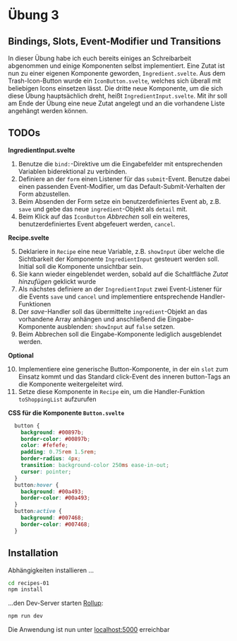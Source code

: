 # Übung 3
## Bindings, Slots, Event-Modifier und Transitions
In dieser Übung habe ich euch bereits einiges an Schreibarbeit  abgenommen und einige Komponenten selbst implementiert. Eine Zutat ist nun zu einer eigenen Komponente geworden, `Ingredient.svelte`. Aus dem Trash-Icon-Button wurde ein `IconButton.svelte`, welches sich überall mit beliebigen Icons einsetzen lässt. Die dritte neue Komponente, um die sich diese Übung hauptsächlich dreht, heißt `IngredientInput.svelte`. Mit ihr soll am Ende der Übung eine neue Zutat angelegt und an die vorhandene Liste angehängt werden können.

## TODOs

**IngredientInput.svelte**

1. Benutze die `bind:`-Direktive um die Eingabefelder mit entsprechenden Variablen biderektional zu verbinden. 
1. Definiere an der `form` einen Listener für das `submit`-Event. Benutze dabei einen passenden Event-Modifier, um das Default-Submit-Verhalten der Form abzustellen.
2. Beim Absenden der Form setze ein benutzerdefiniertes Event ab, z.B. `save` und gebe das neue `ingredient`-Objekt als `detail` mit.
3. Beim Klick auf das `IconButton` *Abbrechen* soll ein weiteres, benutzerdefiniertes Event abgefeuert werden, `cancel`.

**Recipe.svelte**

5. Deklariere in `Recipe` eine neue Variable, z.B. `showInput` über welche die Sichtbarkeit der Komponente `IngredientInput` gesteuert werden soll. Initial soll die Komponente unsichtbar sein.
6. Sie kann wieder eingeblendet werden, sobald auf die Schaltfläche *Zutat hinzufügen* geklickt wurde
7. Als nächstes definiere an der `IngredientInput` zwei Event-Listener für die Events `save` und `cancel` und implementiere entsprechende Handler-Funktionen
8. Der *save*-Handler soll das übermittelte `ingredient`-Objekt an das vorhandene Array anhängen und anschließend die Eingabe-Komponente ausblenden: `showInput` auf `false` setzen.
9. Beim Abbrechen soll die Eingabe-Komponente lediglich ausgeblendet werden.

**Optional**

10. Implementiere eine generische Button-Komponente, in der ein `slot` zum Einsatz kommt und das Standard click-Event des inneren button-Tags an die Komponente weitergeleitet wird.
11. Setze diese Komponente in `Recipe` ein, um die Handler-Funktion `toShoppingList` aufzurufen

**CSS für die Komponente `Button.svelte`**

```css
  button {
    background: #00897b;
    border-color: #00897b;
    color: #fefefe;
    padding: 0.75rem 1.5rem;
    border-radius: 4px;
    transition: background-color 250ms ease-in-out;
    cursor: pointer;
  }
  button:hover {
    background: #00a493;
    border-color: #00a493;
  }
  button:active {
    background: #007468;
    border-color: #007468;
  }
```

## Installation
Abhängigkeiten installieren ...

```bash
cd recipes-01
npm install
```

...den Dev-Server starten [Rollup](https://rollupjs.org):

```bash
npm run dev
```

Die Anwendung ist nun unter [localhost:5000](http://localhost:5000) erreichbar